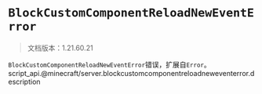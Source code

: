 # `BlockCustomComponentReloadNewEventError`

> 文档版本：1.21.60.21

`BlockCustomComponentReloadNewEventError`错误，扩展自`Error`。script_api.@minecraft/server.blockcustomcomponentreloadneweventerror.description
